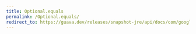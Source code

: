 ```yaml
---
title: Optional.equals
permalink: /Optional.equals/
redirect_to: https://guava.dev/releases/snapshot-jre/api/docs/com/google/common/base/Optional.html#equals-java.lang.Object-
---
```

